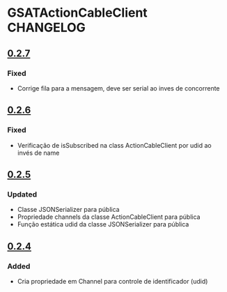 # GSATActionCableClient CHANGELOG
 
## [0.2.7](https://github.com/HorizonteNovasMidias/vod-api-client-ios/tree/0.2.7)

### Fixed
- Corrige fila para a mensagem, deve ser serial ao inves de concorrente


## [0.2.6](https://github.com/HorizonteNovasMidias/vod-api-client-ios/tree/0.2.6)

### Fixed
- Verificação de isSubscribed na class ActionCableClient por udid ao invés de name


## [0.2.5](https://github.com/HorizonteNovasMidias/vod-api-client-ios/tree/0.2.5)

### Updated
- Classe JSONSerializer para pública
- Propriedade channels da classe ActionCableClient para pública
- Função estática udid da classe JSONSerializer para pública


## [0.2.4](https://github.com/HorizonteNovasMidias/vod-api-client-ios/tree/0.2.4)

### Added
- Cria propriedade em Channel para controle de identificador (udid)
